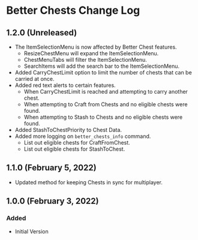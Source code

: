 ﻿# Better Chests Change Log

## 1.2.0 (Unreleased)

* The ItemSelectionMenu is now affected by Better Chest features.
    * ResizeChestMenu will expand the ItemSelectionMenu.
    * ChestMenuTabs will filter the ItemSelectionMenu.
    * SearchItems will add the search bar to the ItemSelectionMenu.
* Added CarryChestLimit option to limit the number of chests that can be carried at once.
* Added red text alerts to certain features.
    * When CarryChestLimit is reached and attempting to carry another chest.
    * When attempting to Craft from Chests and no eligible chests were found.
    * When attempting to Stash to Chests and no eligible chests were found.
* Added StashToChestPriority to Chest Data.
* Added more logging on `better_chests_info` command.
    * List out eligible chests for CraftFromChest.
    * List out eligible chests for StashToChest.

## 1.1.0 (February 5, 2022)

* Updated method for keeping Chests in sync for multiplayer.

## 1.0.0 (February 3, 2022)

### Added

* Initial Version